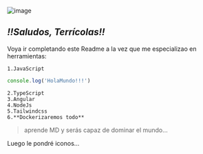 ![image](https://github.com/user-attachments/assets/cf6ee9ba-38dc-4982-b567-0f5c3817b883)

## *!!Saludos, Terrícolas!!*

Voya ir completando este Readme a la vez que me especializao en herramientas:

    1.JavaScript    
```javascript
console.log('HolaMundo!!!')
```
    2.TypeScript
    3.Angular
    4.NodeJs
    5.Tailwindcss
    6.**Dockerizaremos todo**

>aprende MD y serás capaz de dominar el mundo...


Luego le pondré iconos...





